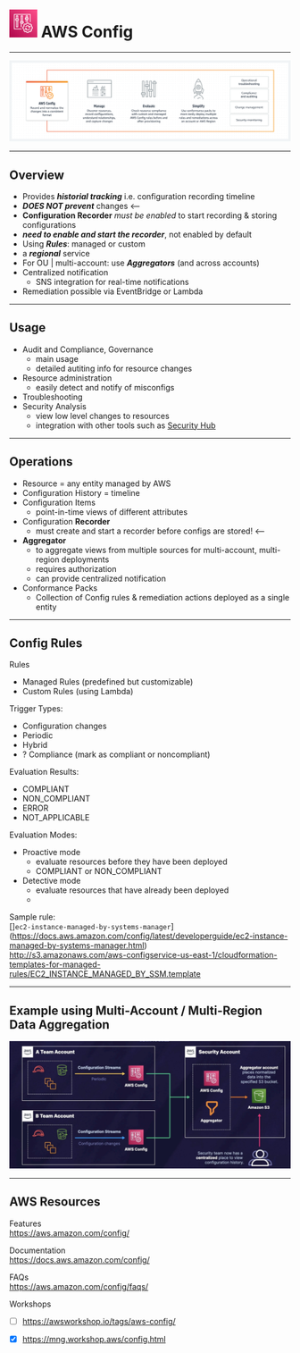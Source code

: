 # <img src="../../images/ConfigLogo.png" alt="Config" style="height: 50px; width:50px;"/>  AWS Config
---  

![Config Diagram](../../images/ConfigDiagram.png)

---  
## Overview  
- Provides ***historial tracking*** i.e. configuration recording timeline
- ***DOES NOT prevent*** changes <--
- **Configuration Recorder** *must be enabled* to start recording & storing configurations
- ***need to enable and start the recorder***, not enabled by default
- Using ***Rules***: managed or custom
- a ***regional*** service 
- For OU | multi-account: use ***Aggregators*** (and across accounts)  
- Centralized notification
  - SNS integration for real-time notifications
- Remediation possible via EventBridge or Lambda

---  
## Usage  
- Audit and Compliance, Governance
  - main usage
  - detailed autiting info for resource changes
- Resource administration
  - easily detect and notify of misconfigs
- Troubleshooting
- Security Analysis
  - view low level changes to resources
  - integration with other tools such as [Security Hub](../securityhub/README.md)

---  
## Operations  
- Resource = any entity managed by AWS
- Configuration History = timeline
- Configuration Items
  - point-in-time views of different attributes
- Configuration **Recorder**
  - must create and start a recorder before configs are stored! <--
- **Aggregator**
  - to aggregate views from multiple sources for multi-account, multi-region deployments 
  - requires authorization
  - can provide centralized notification
- Conformance Packs
  - Collection of Config rules & remediation actions deployed as a single entity

---  
## Config Rules  

Rules 
- Managed Rules (predefined but customizable)
- Custom Rules (using Lambda)

Trigger Types:
- Configuration changes
- Periodic
- Hybrid
- ? Compliance (mark as compliant or noncompliant)

Evaluation Results:  
- COMPLIANT  
- NON_COMPLIANT  
- ERROR  
- NOT_APPLICABLE  

Evaluation Modes:  
- Proactive mode  
  - evaluate resources before they have been deployed
  - COMPLIANT or NON_COMPLIANT
- Detective mode
  - evaluate resources that have already been deployed
  - 

Sample rule:  
[]`ec2-instance-managed-by-systems-manager`](https://docs.aws.amazon.com/config/latest/developerguide/ec2-instance-managed-by-systems-manager.html)  
http://s3.amazonaws.com/aws-configservice-us-east-1/cloudformation-templates-for-managed-rules/EC2_INSTANCE_MANAGED_BY_SSM.template


---  
## Example using Multi-Account / Multi-Region Data Aggregation  

![Aggregator](../../images/ConfigAggregator.jpg)

---  
## AWS Resources  

Features  
https://aws.amazon.com/config/

Documentation  
https://docs.aws.amazon.com/config/

FAQs  
https://aws.amazon.com/config/faqs/

Workshops  
- [ ] https://awsworkshop.io/tags/aws-config/  
- [x] https://mng.workshop.aws/config.html  


